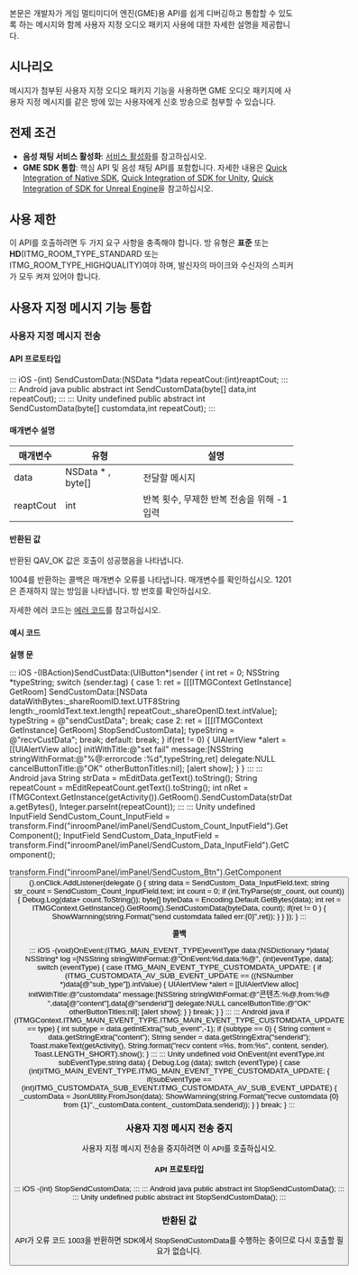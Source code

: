 
본문은 개발자가 게임 멀티미디어 엔진(GME)용 API를 쉽게 디버깅하고 통합할 수 있도록 하는 메시지와 함께 사용자 지정 오디오 패키지 사용에 대한 자세한 설명을 제공합니다.

## 시나리오

메시지가 첨부된 사용자 지정 오디오 패키지 기능을 사용하면 GME 오디오 패키지에 사용자 지정 메시지를 같은 방에 있는 사용자에게 신호 방송으로 첨부할 수 있습니다.


## 전제 조건

- **음성 채팅 서비스 활성화**: [서비스 활성화](https://intl.cloud.tencent.com/document/product/607/10782)를 참고하십시오.
- **GME SDK 통합**: 핵심 API 및 음성 채팅 API를 포함합니다. 자세한 내용은 [Quick Integration of Native SDK](https://intl.cloud.tencent.com/document/product/607/40858), [Quick Integration of SDK for Unity](https://intl.cloud.tencent.com/document/product/607/44544), [Quick Integration of SDK for Unreal Engine](https://intl.cloud.tencent.com/document/product/607/44545)을 참고하십시오.


## 사용 제한

이 API를 호출하려면 두 가지 요구 사항을 충족해야 합니다. 방 유형은 **표준** 또는 **HD**(ITMG_ROOM_TYPE_STANDARD 또는 ITMG_ROOM_TYPE_HIGHQUALITY)여야 하며, 발신자의 마이크와 수신자의 스피커가 모두 켜져 있어야 합니다.

## 사용자 지정 메시지 기능 통합

### 사용자 지정 메시지 전송

#### API 프로토타입


<dx-codeblock>
::: iOS 
-(int) SendCustomData:(NSData *)data repeatCout:(int)reaptCout;
:::
::: Android  java
public abstract int SendCustomData(byte[] data,int repeatCout);
:::
::: Unity undefined
public abstract int SendCustomData(byte[] customdata,int repeatCout);
:::
</dx-codeblock>

#### 매개변수 설명

| 매개변수   | 유형     | 설명            |
|----------|-------|-------|
|data       |NSData * , byte[]    |전달할 메시지|
|reaptCout  |int        |반복 횟수, 무제한 반복 전송을 위해 -1 입력|

#### 반환된 값
반환된 QAV_OK 값은 호출이 성공했음을 나타냅니다.

1004를 반환하는 콜백은 매개변수 오류를 나타냅니다. 매개변수를 확인하십시오. 1201은 존재하지 않는 방임을 나타냅니다. 방 번호를 확인하십시오.

자세한 에러 코드는 [에러 코드](https://www.tencentcloud.com/document/product/607/33223)를 참고하십시오.

#### 예시 코드

**실행 문**


<dx-codeblock>
::: iOS 
-(IBAction)SendCustData:(UIButton*)sender {
    int ret = 0;
    NSString *typeString;
    switch (sender.tag) {
        case 1:
            ret = [[[ITMGContext GetInstance] GetRoom] SendCustomData:[NSData dataWithBytes:_shareRoomID.text.UTF8String length:_roomIdText.text.length] repeatCout:_shareOpenID.text.intValue];
            typeString = @"sendCustData";
            break;
          case 2:
            ret = [[[ITMGContext GetInstance] GetRoom] StopSendCustomData];
            typeString = @"recvCustData";
            break;
        default:
            break;
    }
    if(ret != 0) {
        UIAlertView *alert = [[UIAlertView alloc] initWithTitle:@"set fail" message:[NSString stringWithFormat:@"%@:errorcode :%d",typeString,ret] delegate:NULL cancelButtonTitle:@"OK" otherButtonTitles:nil];
        [alert show];
    }
}
:::
::: Android  java
String strData = mEditData.getText().toString();
String repeatCount = mEditRepeatCount.getText().toString();
int nRet = ITMGContext.GetInstance(getActivity()).GetRoom().SendCustomData(strData.getBytes(), Integer.parseInt(repeatCount));
:::
::: Unity undefined
InputField SendCustom_Count_InputField = transform.Find("inroomPanel/imPanel/SendCustom_Count_InputField").GetComponent<InputField>();
InputField SendCustom_Data_InputField = transform.Find("inroomPanel/imPanel/SendCustom_Data_InputField").GetComponent<InputField>();

transform.Find("inroomPanel/imPanel/SendCustom_Btn").GetComponent<Button>().onClick.AddListener(delegate ()
       {
           string data = SendCustom_Data_InputField.text;
           string str_count = SendCustom_Count_InputField.text;
           int count = 0;
           if (int.TryParse(str_count, out count)) {
               Debug.Log(data+ count.ToString());
               byte[] byteData = Encoding.Default.GetBytes(data);
              int ret =  ITMGContext.GetInstance().GetRoom().SendCustomData(byteData, count);
              if(ret != 0 ) {
                 ShowWarnning(string.Format("send customdata failed err:{0}",ret));
              }
           }
       });
}
:::
</dx-codeblock>


**콜백**


<dx-codeblock>
::: iOS 
-(void)OnEvent:(ITMG_MAIN_EVENT_TYPE)eventType data:(NSDictionary *)data{
    NSString* log =[NSString stringWithFormat:@"OnEvent:%d,data:%@", (int)eventType, data];
    switch (eventType) {
                 case   ITMG_MAIN_EVENT_TYPE_CUSTOMDATA_UPDATE: {
            if (ITMG_CUSTOMDATA_AV_SUB_EVENT_UPDATE == ((NSNumber *)data[@"sub_type"]).intValue) {
                UIAlertView *alert = [[UIAlertView alloc] initWithTitle:@"customdata" message:[NSString stringWithFormat:@"콘텐츠:%@,from:%@ ",data[@"content"],data[@"senderid"]] delegate:NULL cancelButtonTitle:@"OK" otherButtonTitles:nil];
                                    [alert show];
            }
        }
            break;
    }
}
:::
::: Android  java
if (ITMGContext.ITMG_MAIN_EVENT_TYPE.ITMG_MAIN_EVENT_TYPE_CUSTOMDATA_UPDATE == type) {
	int subtype  =  data.getIntExtra("sub_event",-1);
	if (subtype == 0) {
	    String content =  data.getStringExtra("content");
	    String sender = data.getStringExtra("senderid");
	    Toast.makeText(getActivity(), String.format("recv content =%s, from:%s", content, 
	        sender), Toast.LENGTH_SHORT).show();
	}
:::
::: Unity undefined
void OnEvent(int eventType,int subEventType,string data)
{
	Debug.Log (data);
	switch (eventType) {
     case (int)ITMG_MAIN_EVENT_TYPE.ITMG_MAIN_EVENT_TYPE_CUSTOMDATA_UPDATE:
      {
         if(subEventType == (int)ITMG_CUSTOMDATA_SUB_EVENT.ITMG_CUSTOMDATA_AV_SUB_EVENT_UPDATE) {
             _customData = JsonUtility.FromJson<CustomDataInfo>(data);
           ShowWarnning(string.Format("recve customdata {0}  from {1}",_customData.content,_customData.senderid));
         }
      }
     break;
}
:::
</dx-codeblock>



### 사용자 지정 메시지 전송 중지
사용자 지정 메시지 전송을 중지하려면 이 API를 호출하십시오.

#### API 프로토타입

<dx-codeblock>
::: iOS 
-(int) StopSendCustomData;
:::
::: Android  java
public abstract int StopSendCustomData();
:::
::: Unity undefined
public abstract int StopSendCustomData();
:::
</dx-codeblock>


### 반환된 값

API가 오류 코드 1003을 반환하면 SDK에서 StopSendCustomData를 수행하는 중이므로 다시 호출할 필요가 없습니다.
